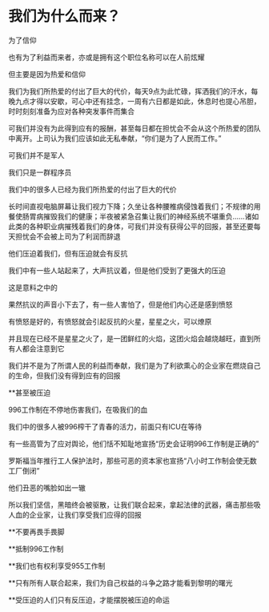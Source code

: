 我们为什么而来？
===
为了信仰

也有为了利益而来者，亦或是拥有这个职位名称可以在人前炫耀

但主要是因为热爱和信仰

我们为我们所热爱的付出了巨大的代价，每天9点为此忙碌，挥洒我们的汗水，每晚九点才得以安歇，可心中还有挂念，一周有六日都是如此，休息时也提心吊胆，时时刻刻准备为应对各种突发事件而集合

可我们并没有为此得到应有的报酬，甚至每日都在担忧会不会从这个所热爱的团队中离开。上司认为我们应该如此无私奉献，“你们是为了人民而工作。”

可我们并不是军人

我们只是一群程序员

我们中的很多人已经为我们所热爱的付出了巨大的代价

长时间直视电脑屏幕让我们视力下降；久坐让各种腰椎病侵蚀着我们；不规律的用餐使肠胃病摧毁我们的健康；半夜被紧急召集让我们的神经系统不堪重负......诸如此类的各种职业病摧残着我们的身体，可我们并没有获得公平的回报，甚至还要每天担忧会不会被上司为了利润而辞退

他们压迫着我们，但有压迫就会有反抗

我们中有一些人站起来了，大声抗议着，但是他们受到了更强大的压迫

这是意料之中的

果然抗议的声音小下去了，有一些人害怕了，但是他们内心还是感到愤怒

有愤怒是好的，有愤怒就会引起反抗的火星，星星之火，可以燎原

并且现在已经不是星星之火了，是一团鲜红的火焰，这团火焰会越烧越旺，直到所有人都会注意到它

我们并不是为了所谓人民的利益而奉献，我们是为了利欲熏心的企业家在燃烧自己的生命，但我们没有得到应有的回报

**甚至被压迫

996工作制在不停地伤害我们，在吸我们的血

我们中的很多人被996榨干了青春的活力，前面只有ICU在等待

有一些高管为了应对舆论，他们恬不知耻地宣扬“历史会证明996工作制是正确的”

罗斯福当年推行工人保护法时，那些可恶的资本家也宣扬“八小时工作制会使无数工厂倒闭”

他们丑恶的嘴脸如出一辙

所以我们坚信，黑暗终会被驱散，让我们联合起来，拿起法律的武器，痛击那些吸人血的企业家，让我们享受我们应得的回报

**不要再畏手畏脚

**抵制996工作制

**我们也有权利享受955工作制

**只有所有人联合起来，我们为自己权益的斗争之路才能看到黎明的曙光

**受压迫的人们只有反压迫，才能摆脱被压迫的命运

